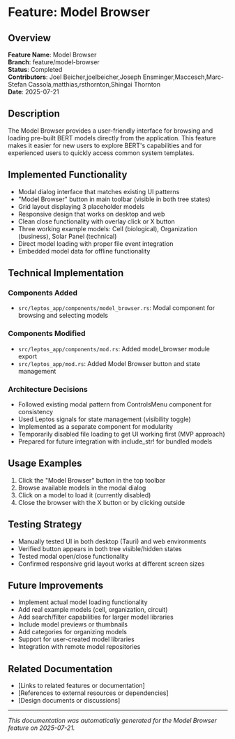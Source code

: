 # Feature: Model Browser

## Overview

**Feature Name**: Model Browser  
**Branch**: feature/model-browser  
**Status**: Completed  
**Contributors**: Joel Beicher,joelbeicher,Joseph Ensminger,Maccesch,Marc-Stefan Cassola,matthias,rsthornton,Shingai Thornton  
**Date**: 2025-07-21

## Description

The Model Browser provides a user-friendly interface for browsing and loading pre-built BERT models directly from the application. This feature makes it easier for new users to explore BERT's capabilities and for experienced users to quickly access common system templates.

## Implemented Functionality

- Modal dialog interface that matches existing UI patterns
- "Model Browser" button in main toolbar (visible in both tree states)
- Grid layout displaying 3 placeholder models
- Responsive design that works on desktop and web
- Clean close functionality with overlay click or X button
- Three working example models: Cell (biological), Organization (business), Solar Panel (technical)
- Direct model loading with proper file event integration
- Embedded model data for offline functionality

## Technical Implementation

### Components Added

- `src/leptos_app/components/model_browser.rs`: Modal component for browsing and selecting models

### Components Modified

- `src/leptos_app/components/mod.rs`: Added model_browser module export
- `src/leptos_app/mod.rs`: Added Model Browser button and state management

### Architecture Decisions

- Followed existing modal pattern from ControlsMenu component for consistency
- Used Leptos signals for state management (visibility toggle)
- Implemented as a separate component for modularity
- Temporarily disabled file loading to get UI working first (MVP approach)
- Prepared for future integration with include_str! for bundled models

## Usage Examples

1. Click the "Model Browser" button in the top toolbar
2. Browse available models in the modal dialog
3. Click on a model to load it (currently disabled)
4. Close the browser with the X button or by clicking outside

## Testing Strategy

- Manually tested UI in both desktop (Tauri) and web environments
- Verified button appears in both tree visible/hidden states
- Tested modal open/close functionality
- Confirmed responsive grid layout works at different screen sizes

## Future Improvements

- Implement actual model loading functionality
- Add real example models (cell, organization, circuit)
- Add search/filter capabilities for larger model libraries
- Include model previews or thumbnails
- Add categories for organizing models
- Support for user-created model libraries
- Integration with remote model repositories

## Related Documentation

- [Links to related features or documentation]
- [References to external resources or dependencies]
- [Design documents or discussions]

---

_This documentation was automatically generated for the Model Browser feature on 2025-07-21._
